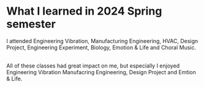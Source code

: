 # What I learned in 2024 Spring semester

I attended Engineering Vibration, Manufacturing Engineering, HVAC, Design Project, Engineering Experiment, Biology, Emotion & Life and Choral Music.

<br>All of these classes had great impact on me, but especially I enjoyed Engineering Vibration Manufacring Engineering, Design Project and Emtion & Life.